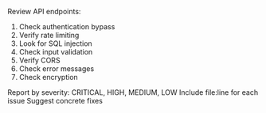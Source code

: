 Review API endpoints:

1. Check authentication bypass
2. Verify rate limiting
3. Look for SQL injection
4. Check input validation
5. Verify CORS
6. Check error messages
7. Check encryption

Report by severity: CRITICAL, HIGH, MEDIUM, LOW
Include file:line for each issue
Suggest concrete fixes
